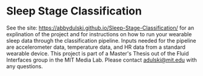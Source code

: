 ﻿# Sleep Stage Classification
See the site: https://abbydulski.github.io/Sleep-Stage-Classification/ for an explination of the project and for instructions on how to run your wearable sleep data through the classification pipeline. Inputs needed for the pipeline are accelerometer data, temperature data, and HR data from a standard wearable device. This project is part of a Master's Thesis out of the Fluid Interfaces group in the MIT Media Lab. Please contact adulski@mit.edu with any questions. 

